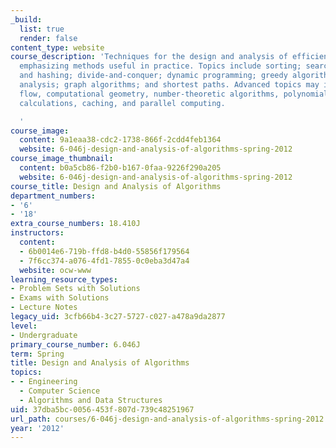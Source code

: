 ```yaml
---
_build:
  list: true
  render: false
content_type: website
course_description: 'Techniques for the design and analysis of efficient algorithms,
  emphasizing methods useful in practice. Topics include sorting; search trees, heaps,
  and hashing; divide-and-conquer; dynamic programming; greedy algorithms; amortized
  analysis; graph algorithms; and shortest paths. Advanced topics may include network
  flow, computational geometry, number-theoretic algorithms, polynomial and matrix
  calculations, caching, and parallel computing.

  '
course_image:
  content: 9a1eaa38-cdc2-1738-866f-2cdd4feb1364
  website: 6-046j-design-and-analysis-of-algorithms-spring-2012
course_image_thumbnail:
  content: b0a5cb86-f2b0-b167-0faa-9226f290a205
  website: 6-046j-design-and-analysis-of-algorithms-spring-2012
course_title: Design and Analysis of Algorithms
department_numbers:
- '6'
- '18'
extra_course_numbers: 18.410J
instructors:
  content:
  - 6b0014e6-719b-ffd8-b4d0-55856f179564
  - 7f6cc374-a076-4fd1-7855-0c0eba3d47a4
  website: ocw-www
learning_resource_types:
- Problem Sets with Solutions
- Exams with Solutions
- Lecture Notes
legacy_uid: 3cfb66b4-3c27-5727-c027-a478a9da2877
level:
- Undergraduate
primary_course_number: 6.046J
term: Spring
title: Design and Analysis of Algorithms
topics:
- - Engineering
  - Computer Science
  - Algorithms and Data Structures
uid: 37dba5bc-0056-453f-807d-739c48251967
url_path: courses/6-046j-design-and-analysis-of-algorithms-spring-2012
year: '2012'
---
```

